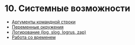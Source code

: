# 10. Системные возможности

* [Аргументы командной строки](./10.1.md)
* [Переменные окружения](./10.2.md)
* [Логирование (log, slog, logrus, zap)](./10.3.md)
* [Работа со временем](./10.4.md)